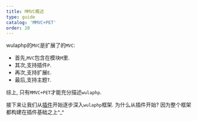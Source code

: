 ```yaml
---
title: MMVC概述
type: guide
catalog: 'MMVC+PET'
order: 20
---
```


wulaphp的`MVC`是扩展了的`MVC`:

* 首先,`MVC`包含在模块`M`里.
* 其次,支持插件`P`.
* 再次,支持扩展`E`.
* 最后,支持主题`T`.

综上, 只有`MMVC+PET`才能充分描述`wulaphp`.

接下来让我们从[插件](plugin.html)开始逐步深入`wulaphp`框架. 为什么从插件开始? 因为整个框架都构建在插件基础之上^_^
